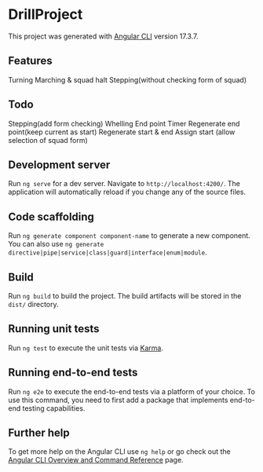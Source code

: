 # DrillProject

This project was generated with [Angular CLI](https://github.com/angular/angular-cli) version 17.3.7.

## Features
Turning
Marching & squad halt
Stepping(without checking form of squad)

## Todo
Stepping(add form checking)
Whelling
End point
Timer
Regenerate end point(keep current as start)
Regenerate start & end
Assign start (allow selection of squad form)

## Development server

Run `ng serve` for a dev server. Navigate to `http://localhost:4200/`. The application will automatically reload if you change any of the source files.

## Code scaffolding

Run `ng generate component component-name` to generate a new component. You can also use `ng generate directive|pipe|service|class|guard|interface|enum|module`.

## Build

Run `ng build` to build the project. The build artifacts will be stored in the `dist/` directory.

## Running unit tests

Run `ng test` to execute the unit tests via [Karma](https://karma-runner.github.io).

## Running end-to-end tests

Run `ng e2e` to execute the end-to-end tests via a platform of your choice. To use this command, you need to first add a package that implements end-to-end testing capabilities.

## Further help

To get more help on the Angular CLI use `ng help` or go check out the [Angular CLI Overview and Command Reference](https://angular.io/cli) page.
